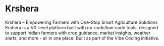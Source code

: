 # Krshera
Krshera – Empowering Farmers with One-Stop Smart Agriculture Solutions Krshera is a V0-level platform built with no-code/low-code tools, designed to support Indian farmers with crop guidance, market insights, weather alerts, and more - all in one place. Built as part of the Vibe Coding initiative.
